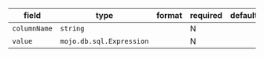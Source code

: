 | field | type | format | required | default | description |
|---|---|---|---|---|---|
| `columnName` | `string` |  | N |  |
| `value` | `mojo.db.sql.Expression` |  | N |  |
